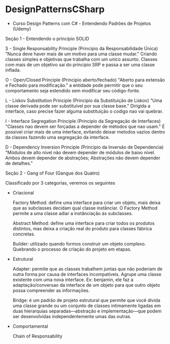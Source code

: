# DesignPatternsCSharp

- Curso Design Patterns com C# - Entendendo Padrões de Projetos (Udemy)

Seção 1 - Entendendo o princípio SOLID
 

S - Single Responsability Principle (Principio da Responsabilidade Única)
  "Nunca deve haver mais de um motivo para uma classe mudar." Criando classes simples e objetivas que trabalha com um unico assunto. 
  Classes com mais de um objetivo sai do principio SRP e passa a ser uma classe inflada.
  
O - Open/Closed Principle (Principio aberto/fechado)
  "Aberto para extensão e Fechado para modificação." a entidade pode permitir que o seu comportamento seja estendido sem modificar seu código-fonte.
  
L - Liskov Substitution Principle (Principio da Substituição de Liskov)
  "Uma classe derivada pode ser substituível por sua classe base." Dirigida a interface, caso precise fazer alguma substituição o codigo nao vai quebrar. 
  
I - Interface Segregation Principle (Principio da Segregação de Interfaces)
  "Classes nao devem ser forçadas a depender de métodos que nao usam." É possivel criar mais de uma interface, evitando deixar metodos vazios dentro da classes fazendo uma segregação da interface.

D - Dependency Inversion Principle (Principio da Inversão de Dependencia)
  "Módulos de alto nível não devem depender de módulos de baixo nível. Ambos devem depender de abstrações; Abstrações não devem depender de detalhes." 



  Seção 2 - Gang of Four (Gangue dos Quatro)


Classificado por 3 categorias, veremos os seguintes  

- Criacional 

    Factory Method: define uma interface para criar um objeto, mais deixa que as subclasses decidam qual classe instânciar. O Factory Method permite a uma classe adiar a instânciação às subclasses.

    Abstract Method: define uma interface para criar todos os produtos distintos, mas deixa a criação real do produto para classes fábrica concretas.

    Builder: utilizado quando formos construir um objeto complexo. Quebrando o processo de criação do projeto em etapas. 

- Estrutural

    Adapter: permite que as classes trabalhem juntas que não poderiam de outra forma por causa de interfaces incompatíveis. Agrupe uma classe existente com uma nova interface. Ex: benjamin, ele faz a adaptação/conversao da interface de um objeto para que outro objeto possa compreender as informações.

    Bridge: é um padrão de projeto estrutural que permite que você divida uma classe grande ou um conjunto de classes intimamente ligadas em duas hierarquias separadas—abstração e implementação—que podem ser desenvolvidas independentemente umas das outras.

- Comportamental 

    Chain of Responsability 
